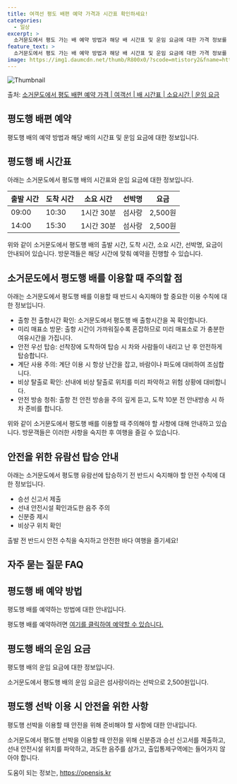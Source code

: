 ```yaml
---
title: 여객선 평도 배편 예약 가격과 시간표 확인하세요!
categories:
  - 일상
excerpt: >
  소거문도에서 평도 가는 배 예약 방법과 해당 배 시간표 및 운임 요금에 대한 가격 정보를 안내 드리겠습니다. 안전하고 재밋는 평도행 여행을 위해 아래 정보 참고하시기 바랍니다. 평도행 배편 예약하기 👈 클릭소거문도에서 평도행 배 시간표출발 시간도착 시간소요 시간선박명요금09:0010:301시간 30분섬사랑2,500원14:0015:301시간 30분섬사랑2,500원평도행 배편 예약하기 👈 클릭소거문도에서 평도행 여객선 탑승 시 이용수칙소거문도에서 평도행 배를 이용할 때 반드시 숙지해야 할 중요한 이용 수칙을 알아보겠습니다. 중요한 내용:출항 전 출항시간 확인: 소거문도에서 평도행 배 출항시간을 꼭 확인합니다.미리 매표소 방문: 출항 시간이 가까워질수록 혼잡하므로 미리 매표소로 가 충분한 여유시간을 가집니다...
feature_text: >
  소거문도에서 평도 가는 배 예약 방법과 해당 배 시간표 및 운임 요금에 대한 가격 정보를 안내 드리겠습니다. 안전하고 재밋는 평도행 여행을 위해 아래 정보 참고하시기 바랍니다. 평도행 배편 예약하기 👈 클릭소거문도에서 평도행 배 시간표출발 시간도착 시간소요 시간선박명요금09:0010:301시간 30분섬사랑2,500원14:0015:301시간 30분섬사랑2,500원평도행 배편 예약하기 👈 클릭소거문도에서 평도행 여객선 탑승 시 이용수칙소거문도에서 평도행 배를 이용할 때 반드시 숙지해야 할 중요한 이용 수칙을 알아보겠습니다. 중요한 내용:출항 전 출항시간 확인: 소거문도에서 평도행 배 출항시간을 꼭 확인합니다.미리 매표소 방문: 출항 시간이 가까워질수록 혼잡하므로 미리 매표소로 가 충분한 여유시간을 가집니다...
image: https://img1.daumcdn.net/thumb/R800x0/?scode=mtistory2&fname=https%3A%2F%2Fblog.kakaocdn.net%2Fdn%2Fd8ZONU%2FbtsHCArgbtU%2FrZRzPc1W4jKjnBT91UVjc0%2Fimg.webp
---
```


![Thumbnail](https://img1.daumcdn.net/thumb/R800x0/?scode=mtistory2&fname=https%3A%2F%2Fblog.kakaocdn.net%2Fdn%2Fd8ZONU%2FbtsHCArgbtU%2FrZRzPc1W4jKjnBT91UVjc0%2Fimg.webp)

<p>출처: <a href="https://opensis.kr/entry/%EC%86%8C%EA%B1%B0%EB%AC%B8%EB%8F%84%EC%97%90%EC%84%9C-%ED%8F%89%EB%8F%84-%EB%B0%B0%ED%8E%B8-%EC%98%88%EC%95%BD-%EA%B0%80%EA%B2%A9-%EC%97%AC%EA%B0%9D%EC%84%A0-%EB%B0%B0-%EC%8B%9C%EA%B0%84%ED%91%9C-%EC%86%8C%EC%9A%94%EC%8B%9C%EA%B0%84-%EC%9A%B4%EC%9E%84-%EC%9A%94%EA%B8%88" rel="dofollow">소거문도에서 평도 배편 예약 가격 | 여객선 | 배 시간표 | 소요시간 | 운임 요금</a> </p>

## 평도행 배편 예약

평도행 배의 예약 방법과 해당 배의 시간표 및 운임 요금에 대한 정보입니다.

## 평도행 배 시간표

아래는 소거문도에서 평도행 배의 시간표와 운임 요금에 대한 정보입니다.

**출발 시간** | **도착 시간** | **소요 시간** | **선박명** | **요금**  
---|---|---|---|---  
09:00 | 10:30 | 1시간 30분 | 섬사랑 | 2,500원  
14:00 | 15:30 | 1시간 30분 | 섬사랑 | 2,500원  
  
위와 같이 소거문도에서 평도행 배의 출발 시간, 도착 시간, 소요 시간, 선박명, 요금이 안내되어 있습니다. 방문객들은 해당 시간에 맞춰
예약을 진행할 수 있습니다.

## 소거문도에서 평도행 배를 이용할 때 주의할 점

아래는 소거문도에서 평도행 배를 이용할 때 반드시 숙지해야 할 중요한 이용 수칙에 대한 정보입니다.

  * 출항 전 출항시간 확인: 소거문도에서 평도행 배 출항시간을 꼭 확인합니다.
  * 미리 매표소 방문: 출항 시간이 가까워질수록 혼잡하므로 미리 매표소로 가 충분한 여유시간을 가집니다.
  * 안전 우선 탑승: 선착장에 도착하여 탑승 시 차와 사람들이 내리고 난 후 안전하게 탑승합니다.
  * 계단 사용 주의: 계단 이용 시 항상 난간을 잡고, 바람이나 파도에 대비하여 조심합니다.
  * 비상 탈출로 확인: 선내에 비상 탈출로 위치를 미리 파악하고 위험 상황에 대비합니다.
  * 안전 방송 청취: 출항 전 안전 방송을 주의 깊게 듣고, 도착 10분 전 안내방송 시 하차 준비를 합니다.

위와 같이 소거문도에서 평도행 배를 이용할 때 주의해야 할 사항에 대해 안내하고 있습니다. 방문객들은 이러한 사항을 숙지한 후 여행을 즐길
수 있습니다.

## 안전을 위한 유람선 탑승 안내

아래는 소거문도에서 평도행 유람선에 탑승하기 전 반드시 숙지해야 할 안전 수칙에 대한 정보입니다.

  * 승선 신고서 제출
  * 선내 안전시설 확인과도한 음주 주의
  * 신분증 제시
  * 비상구 위치 확인

출발 전 반드시 안전 수칙을 숙지하고 안전한 바다 여행을 즐기세요!

## 자주 묻는 질문 FAQ

## 평도행 배 예약 방법

평도행 배를 예약하는 방법에 대한 안내입니다.

평도행 배를 예약하려면 [여기를 클릭하여 예약할 수 있습니다.](https://opensis.kr/entry/%EC%86%8C%EA%B1%B0%EB%AC%B8%EB%8F%84%EC%97%90%EC%84%9C-%ED%8F%89%EB%8F%84-%EB%B0%B0%ED%8E%B8-%EC%98%88%EC%95%BD-%EA%B0%80%EA%B2%A9-%EC%97%AC%EA%B0%9D%EC%84%A0-%EB%B0%B0-%EC%8B%9C%EA%B0%84%ED%91%9C-%EC%86%8C%EC%9A%94%EC%8B%9C%EA%B0%84-%EC%9A%B4%EC%9E%84-%EC%9A%94%EA%B8%88)

## 평도행 배의 운임 요금

평도행 배의 운임 요금에 대한 정보입니다.

소거문도에서 평도행 배의 운임 요금은 섬사랑이라는 선박으로 2,500원입니다.

## 평도행 선박 이용 시 안전을 위한 사항

평도행 선박을 이용할 때 안전을 위해 준비해야 할 사항에 대한 안내입니다.

소거문도에서 평도행 선박을 이용할 때 안전을 위해 신분증과 승선 신고서를 제출하고, 선내 안전시설 위치를 파악하고, 과도한 음주를 삼가고,
출입통제구역에는 들어가지 않아야 합니다.

 

도움이 되는 정보는, <a href="https://opensis.kr" rel="dofollow">https://opensis.kr</a>


